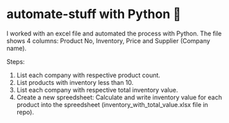 # automate-stuff with Python 🐍

I worked with an excel file and automated the process with Python. 
The file shows 4 columns: Product No, Inventory, Price and Supplier (Company name).

Steps:

1) List each company with respective product count.
2) List products with inventory less than 10.
3) List each company with respective total inventory value.
4) Create a new spreedsheet: Calculate and write inventory value for each product into the spreedsheet (inventory_with_total_value.xlsx file in repo).


